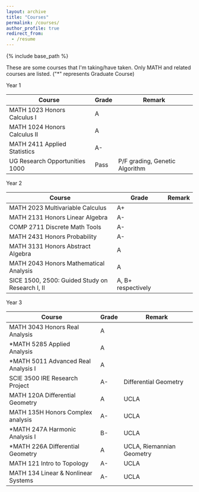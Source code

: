 ```yaml
---
layout: archive
title: "Courses"
permalink: /courses/
author_profile: true
redirect_from:
  - /resume
---
```


{% include base_path %}


These are some courses that I'm taking/have taken. Only MATH and related courses are listed. 
("*" represents Graduate Course)

Year 1

| Course                         | Grade | Remark                         |
| ------------------------------ | ----- | ------------------------------ |
| MATH 1023 Honors Calculus I    | A     |                                |
| MATH 1024 Honors Calculus II   | A     |                                |
| MATH 2411 Applied Statistics   | A-    |                                |
| UG Research Opportunities 1000 | Pass  | P/F grading, Genetic Algorithm |

Year 2

| Course                                           | Grade              | Remark |
| ------------------------------------------------ | ------------------ | ------ |
| MATH 2023 Multivariable Calculus                 | A+                 |        |
| MATH 2131 Honors Linear Algebra                  | A-                 |        |
| COMP 2711 Discrete Math Tools                    | A-                 |        |
| MATH 2431 Honors Probability                     | A-                 |        |
| MATH 3131 Honors Abstract Algebra                | A                  |        |
| MATH 2043 Honors Mathematical Analysis           | A                  |        |
| SICE 1500, 2500: Guided  Study on Research I, II | A, B+ respectively |        |

Year 3

| Course                              | Grade | Remark                                        |
| ----------------------------------- | ----- | --------------------------------------------- |
| MATH 3043 Honors Real Analysis      | A     |                                               |
| *MATH 5285 Applied Analysis         | A     |                                               |
| *MATH 5011 Advanced Real Analysis I | A     |                                               |
| SCIE 3500 IRE Research Project      | A-    | Differential Geometry                         |
| MATH 120A Differential Geometry     | A     | UCLA                                          |
| MATH 135H Honors Complex analysis   | A-    | UCLA                                          |
| *MATH 247A Harmonic Analysis I      | B-    | UCLA                                          |
| *MATH 226A Differential Geometry    | A      | UCLA, Riemannian Geometry |
| MATH 121 Intro to Topology          | A-      | UCLA                      |
| MATH 134 Linear & Nonlinear Systems | A-      | UCLA                      |
